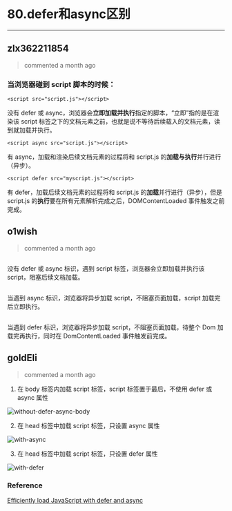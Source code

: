 
 # 80.defer和async区别 
  
 ***
## zlx362211854 
 > commented a month ago 

### 当浏览器碰到 script 脚本的时候：

`<script src="script.js"></script>`

没有 defer 或 async，浏览器会**立即加载并执行**指定的脚本，“立即”指的是在渲染该 script 标签之下的文档元素之前，也就是说不等待后续载入的文档元素，读到就加载并执行。

`<script async src="script.js"></script>`

有 async，加载和渲染后续文档元素的过程将和 script.js 的**加载与执行**并行进行（异步）。

`<script defer src="myscript.js"></script>`

有 defer，加载后续文档元素的过程将和 script.js 的**加载**并行进行（异步），但是 script.js 的**执行**要在所有元素解析完成之后，DOMContentLoaded 事件触发之前完成。
## o1wish 
 > commented a month ago 


```<script src="index.js"></script>
```

没有 defer 或 async 标识，遇到 script 标签，浏览器会立即加载并执行该 script，阻塞后续文档加载。


```<script async src="index.js"></script>
```

当遇到 async 标识，浏览器将异步加载 script，不阻塞页面加载，script 加载完后立即执行。


```<script defer src="index.js"></script>
```

当遇到 defer 标识，浏览器将异步加载 script，不阻塞页面加载，待整个 Dom 加载完再执行，同时在 DomContentLoaded 事件触发前完成。
## goldEli 
 > commented a month ago 

1. 在 body 标签内加载 script 标签，script 标签置于最后，不使用 defer 或 async 属性

![without-defer-async-body](https://user-images.githubusercontent.com/18217162/69492623-022a2100-0ee0-11ea-92c6-7e3ff7333381.png)

2. 在 head 标签中加载 script 标签，只设置 async 属性

![with-async](https://user-images.githubusercontent.com/18217162/69492672-87153a80-0ee0-11ea-9837-3abc6c5bac67.png)

3. 在 head 标签中加载 script 标签，只设置 defer 属性

![with-defer](https://user-images.githubusercontent.com/18217162/69492696-c3489b00-0ee0-11ea-9c6c-7fe26ed4e13a.png)


### Reference

[Efficiently load JavaScript with defer and async](https://flaviocopes.com/javascript-async-defer/)

